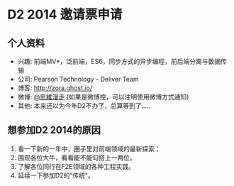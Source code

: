 # D2 2014 邀请票申请

## 个人资料

- 兴趣: 前端MV*，泛前端，ES6，同步方式的异步编程，前后端分离与数据传输
- 公司: Pearson Technology - Deliver Team
- 博客: http://zora.ghost.io/
- 微博: [@思維漫走](http://weibo.com/u/1644776253) (如果是微博控，可以注明使用微博方式通知)
- 其他: 本来还以为今年D2不办了，总算等到了.....

## 想参加D2 2014的原因

1. 看一下新的一年中，圈子里对前端领域的最新探索；
2. 围观各位大牛，看看能不能勾搭上一两位。
3. 了解各位同行在F2E领域的各种工程实践。
4. 延续一下参加D2的"传统"。
